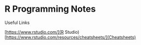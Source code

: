# R Programming Notes

Useful Links

[https://www.rstudio.com/](R Studio)  
[https://www.rstudio.com/resources/cheatsheets/](Cheatsheets)

